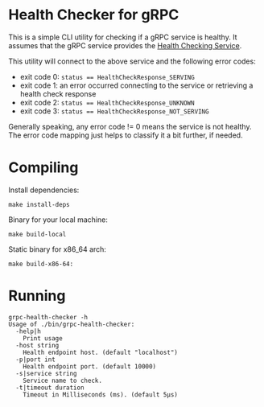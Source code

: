 # Health Checker for gRPC

This is a simple CLI utility for checking if a gRPC service is healthy. It assumes
that the gRPC service provides the [Health Checking Service](https://github.com/grpc/grpc/blob/master/doc/health-checking.md).

This utility will connect to the above service and the following error codes:
* exit code 0: `status == HealthCheckResponse_SERVING`
* exit code 1: an error occurred connecting to the service or retrieving a health check response
* exit code 2: `status == HealthCheckResponse_UNKNOWN`
* exit code 3: `status == HealthCheckResponse_NOT_SERVING`

Generally speaking, any error code != 0 means the service is not healthy. The error code mapping
just helps to classify it a bit further, if needed.

# Compiling

Install dependencies:
```
make install-deps
```

Binary for your local machine:
```
make build-local
```

Static binary for x86_64 arch:
```
make build-x86-64:
```


# Running

```
grpc-health-checker -h
Usage of ./bin/grpc-health-checker:
  -help|h
	Print usage
  -host string
	Health endpoint host. (default "localhost")
  -p|port int
	Health endpoint port. (default 10000)
  -s|service string
	Service name to check.
  -t|timeout duration
	Timeout in Milliseconds (ms). (default 5µs)
```
